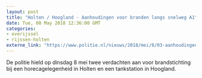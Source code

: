 ```yaml
---
layout: post
title: "Holten / Hoogland - Aanhoudingen voor branden langs snelweg A1"
date: Tue, 08 May 2018 12:36:00 GMT
categories: 
- overijssel 
- rijssen-holten 
externe_link: "https://www.politie.nl/nieuws/2018/mei/8/03-aanhoudingen-voor-branden-in-holten-en-hoogland.html"
---
```


De politie hield op dinsdag 8 mei twee verdachten aan voor brandstichting bij een horecagelegenheid in Holten en een tankstation in Hoogland.
